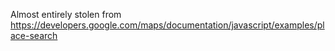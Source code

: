 Almost entirely stolen from https://developers.google.com/maps/documentation/javascript/examples/place-search
